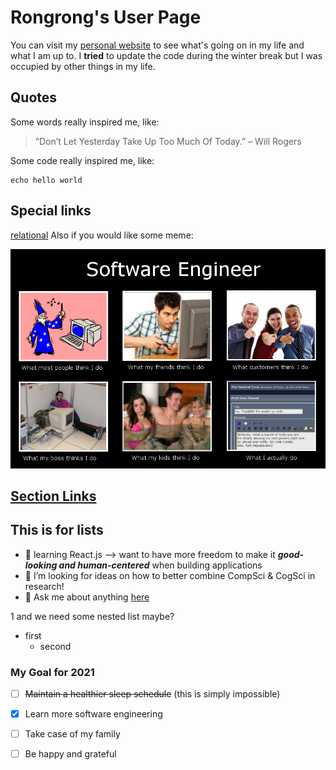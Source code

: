 # Rongrong's User Page

You can visit my [personal website](https://lorirongrong.github.io/Me/) to see what's going on in my life and what I am up to. I **tried** to update the code during the winter break but I was occupied by other things in my life. 

## Quotes 
Some words really inspired me, like:
> “Don’t Let Yesterday Take Up Too Much Of Today.” – Will Rogers

Some code really inspired me, like:
```
echo hello world 
```
## Special links 
[relational](./linked_file.txt)
Also if you would like some meme:

![meme of the day](./meme.png)

## [Section Links](#My-Goal-for-2021)



## This is for lists 
- 🌱 learning React.js --> want to have more freedom to make it ***good-looking and human-centered*** when building applications 
- :thinking: I’m looking for ideas on how to better combine CompSci & CogSci in research! 
- :speech_balloon: Ask me about anything [here](https://github.com/LoriRongrong/LoriRongrong/issues)


1 and we need some nested list maybe?
  - first 
    - second 


### My Goal for 2021
- [ ] ~~Maintain a healthier sleep schedule~~ (this is simply impossible)
- [x] Learn more software engineering 
- [ ] Take case of my family
- [ ] Be happy and grateful 

